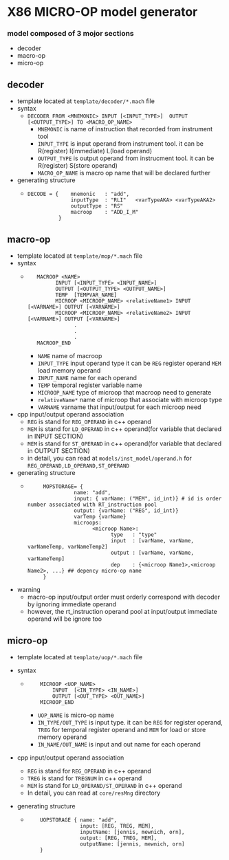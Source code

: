 # X86 MICRO-OP model generator
### model composed of 3 mojor sections
- decoder
- macro-op
- micro-op

## decoder 
- template located at ```template/decoder/*.mach``` file
- syntax 
  - ```DECODER FROM <MNEMONIC> INPUT [<INPUT_TYPE>]  OUTPUT [<OUTPUT_TYPE>] TO <MACRO_OP_NAME>```
    - ```MNEMONIC``` is name of instruction that recorded from instrument tool
    - ```INPUT_TYPE``` is input operand from instrument tool. it can be R(register) I(immediate) L(load operand)
    - ```OUTPUT_TYPE``` is output operand from instrucment tool. it can be R(register) S(store operand)
    - ```MACRO_OP_NAME``` is macro op name that will be declared further
- generating structure
    - ```
      DECODE = {    mnemonic   : "add",
                    inputType  : "RLI"   <varTypeAKA> <varTypeAKA2>
                    outputType : "RS"
                    macroop    : "ADD_I_M"
                }
      ```
      

## macro-op
- template located at ```template/mop/*.mach``` file
- syntax
  -  ```  
        MACROOP <NAME>
              INPUT [<INPUT_TYPE> <INPUT_NAME>]
              OUTPUT [<OUTPUT_TYPE> <OUTPUT_NAME>]
              TEMP  [TEMPVAR_NAME]
              MICROOP <MICROOP_NAME> <relativeName1> INPUT [<VARNAME>] OUTPUT [<VARNAME>]
              MICROOP <MICROOP_NAME> <relativeName2> INPUT [<VARNAME>] OUTPUT [<VARNAME>]
                    .
                    .
                    .
        MACROOP_END
     ```
      - ```NAME``` name of macroop
      - ```INPUT_TYPE``` input operand type it can be ```REG``` register operand ```MEM``` load memory operand
      - ```INPUT_NAME``` name for each operand 
      - ```TEMP``` temporal register variable name
      - ```MICROOP_NAME``` type of microop that macroop need to generate
      - ```relativeName*``` name of microop that associate with microop type
      - ```VARNAME```   varname that input/output for each microop need
- cpp input/output operand association
  - ```REG``` is stand for ```REG_OPERAND``` in c++ operand
  - ```MEM``` is stand for ```LD_OPERAND``` in c++ operand(for variable that declared in INPUT SECTION)
  - ```MEM``` is stand for ```ST_OPERAND``` in c++ operand(for variable that declared in OUTPUT SECTION)
  - in detail, you can read at ```models/inst_model/operand.h``` for ```REG_OPERAND,LD_OPERAND,ST_OPERAND```
- generating structure
  - ```
         MOPSTORAGE= {
                   name: "add",
                   input: { varName: ("MEM", id_int)} # id is order number associated with RT_instruction pool
                   output: {varName: ("REG", id_int)}
                   varTemp {varName}
                   microops:
                         <microop Name>:
                               type   : "type"
                               input  : [varName, varName, varNameTemp, varNameTemp2]
                               output : [varName, varName, varNameTemp]
                               dep    : {<microop Name1>,<microop Name2>, ...} ## depency micro-op name 
         }
    ``` 
- warning
  - macro-op input/output order must orderly correspond with decoder by ignoring immediate operand
  - however, the rt_instruction operand pool at input/output immediate operand will be ignore too
## micro-op
- template located at ```template/uop/*.mach``` file
- syntax
  - ```
        MICROOP <UOP_NAME>
            INPUT  [<IN_TYPE> <IN_NAME>]
            OUTPUT [<OUT_TYPE> <OUT_NAME>]
        MICROOP_END
    ```
    - ```UOP_NAME``` is micro-op name
    - ```IN_TYPE/OUT_TYPE``` is input type. it can be ```REG``` for register operand, ```TREG``` for temporal register operand and ```MEM``` for load or store memory operand
    - ```IN_NAME/OUT_NAME``` is input and out name for each operand

- cpp input/output operand association
    - ```REG``` is stand for  ```REG_OPERAND``` in c++ operand
    - ```TREG``` is stand for ```TREGNUM``` in c++ operand
    - ```MEM``` is stand for ```LD_OPERAND/ST_OPERAND``` in c++ operand
    - In detail,  you can read at ```core/resMng``` directory

- generating structure
  - ```
        UOPSTORAGE { name: "add", 
                     input: [REG, TREG, MEM],
                     inputName: [jennis, mewnich, orn],
                     output: [REG, TREG, MEM],
                     outputName: [jennis, mewnich, orn] 
        }
    ``` 